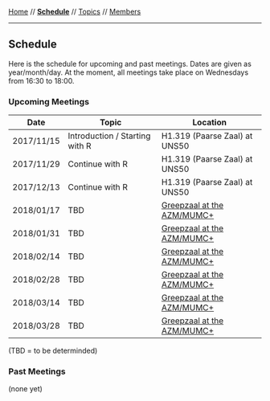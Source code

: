 [Home](README.md) // **[Schedule](schedule.md)** // [Topics](topics.md) // [Members](members.md)

---

## Schedule

Here is the schedule for upcoming and past meetings. Dates are given as year/month/day. At the moment, all meetings take place on Wednesdays from 16:30 to 18:00.

### Upcoming Meetings

Date | Topic | Location
---- | ----- | --------
2017/11/15 | Introduction / Starting with R | H1.319 (Paarse Zaal) at UNS50
2017/11/29 | Continue with R | H1.319 (Paarse Zaal) at UNS50
2017/12/13 | Continue with R | H1.319 (Paarse Zaal) at UNS50
2018/01/17 | TBD | [Greepzaal at the AZM/MUMC+](http://www.mumcplattegrond.nl/#map/d99_d26)
2018/01/31 | TBD | [Greepzaal at the AZM/MUMC+](http://www.mumcplattegrond.nl/#map/d99_d26)
2018/02/14 | TBD | [Greepzaal at the AZM/MUMC+](http://www.mumcplattegrond.nl/#map/d99_d26)
2018/02/28 | TBD | [Greepzaal at the AZM/MUMC+](http://www.mumcplattegrond.nl/#map/d99_d26)
2018/03/14 | TBD | [Greepzaal at the AZM/MUMC+](http://www.mumcplattegrond.nl/#map/d99_d26)
2018/03/28 | TBD | [Greepzaal at the AZM/MUMC+](http://www.mumcplattegrond.nl/#map/d99_d26)

(TBD = to be determinded)

### Past Meetings

(none yet)
